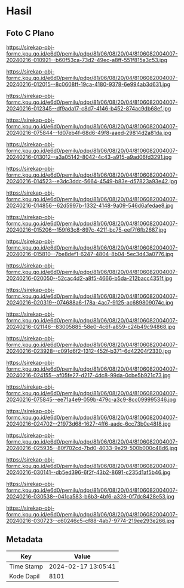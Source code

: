# Hasil

## Foto C Plano

https://sirekap-obj-formc.kpu.go.id/e6d0/pemilu/pdpr/81/06/08/20/04/8106082004007-20240216-010921--b60f53ca-73d2-49ec-a8ff-551f815a3c53.jpg

https://sirekap-obj-formc.kpu.go.id/e6d0/pemilu/pdpr/81/06/08/20/04/8106082004007-20240216-012015--8c0608ff-19ca-4180-9378-6e994ab3d631.jpg

https://sirekap-obj-formc.kpu.go.id/e6d0/pemilu/pdpr/81/06/08/20/04/8106082004007-20240216-012345--df9ada17-c8d7-4146-b452-874ac9db68ef.jpg

https://sirekap-obj-formc.kpu.go.id/e6d0/pemilu/pdpr/81/06/08/20/04/8106082004007-20240216-075844--fd07eb4f-68d6-49f8-aaed-29814d2a81da.jpg

https://sirekap-obj-formc.kpu.go.id/e6d0/pemilu/pdpr/81/06/08/20/04/8106082004007-20240216-013012--a3a05142-8042-4c43-a915-a9ad06fd3291.jpg

https://sirekap-obj-formc.kpu.go.id/e6d0/pemilu/pdpr/81/06/08/20/04/8106082004007-20240216-014523--e3dc3ddc-5664-4549-b83e-d57823a93e42.jpg

https://sirekap-obj-formc.kpu.go.id/e6d0/pemilu/pdpr/81/06/08/20/04/8106082004007-20240216-014856--62d5997b-1332-4148-9a09-546d6afedae8.jpg

https://sirekap-obj-formc.kpu.go.id/e6d0/pemilu/pdpr/81/06/08/20/04/8106082004007-20240216-015206--159f63c8-897c-421f-bc75-eef7f6fb2687.jpg

https://sirekap-obj-formc.kpu.go.id/e6d0/pemilu/pdpr/81/06/08/20/04/8106082004007-20240216-015810--7be8def1-6247-4804-8b04-5ec3d43a0776.jpg

https://sirekap-obj-formc.kpu.go.id/e6d0/pemilu/pdpr/81/06/08/20/04/8106082004007-20240216-020050--52cac4d2-a8f5-4666-b5da-212bacc4351f.jpg

https://sirekap-obj-formc.kpu.go.id/e6d0/pemilu/pdpr/81/06/08/20/04/8106082004007-20240216-020319--074688a6-178a-4ac7-9125-ac689809074c.jpg

https://sirekap-obj-formc.kpu.go.id/e6d0/pemilu/pdpr/81/06/08/20/04/8106082004007-20240216-021146--83005885-58e0-4c6f-a859-c24b49c94868.jpg

https://sirekap-obj-formc.kpu.go.id/e6d0/pemilu/pdpr/81/06/08/20/04/8106082004007-20240216-023928--c091d6f2-1312-452f-b371-6d42204f2330.jpg

https://sirekap-obj-formc.kpu.go.id/e6d0/pemilu/pdpr/81/06/08/20/04/8106082004007-20240216-024155--af05fe27-d217-4dc8-99da-0cbe5b921c73.jpg

https://sirekap-obj-formc.kpu.go.id/e6d0/pemilu/pdpr/81/06/08/20/04/8106082004007-20240216-075845--ee71a4e9-059b-479c-a3c9-8cc099995346.jpg

https://sirekap-obj-formc.kpu.go.id/e6d0/pemilu/pdpr/81/06/08/20/04/8106082004007-20240216-024702--21973d68-1627-4ff6-aadc-6cc73b0e48f8.jpg

https://sirekap-obj-formc.kpu.go.id/e6d0/pemilu/pdpr/81/06/08/20/04/8106082004007-20240216-025935--80f702cd-7bd0-4033-9e29-500b000c48d6.jpg

https://sirekap-obj-formc.kpu.go.id/e6d0/pemilu/pdpr/81/06/08/20/04/8106082004007-20240216-030141--db5ed396-6f2f-43b2-8691-c235d1af5b46.jpg

https://sirekap-obj-formc.kpu.go.id/e6d0/pemilu/pdpr/81/06/08/20/04/8106082004007-20240216-030538--041ca583-b6b3-4bf6-a328-0f7dc8428e53.jpg

https://sirekap-obj-formc.kpu.go.id/e6d0/pemilu/pdpr/81/06/08/20/04/8106082004007-20240216-030723--c60246c5-cf88-4ab7-9774-219ee293e266.jpg


## Metadata

| Key        | Value               |
| ---------- | ------------------- |
| Time Stamp | 2024-02-17 13:05:41 |
| Kode Dapil | 8101                |



